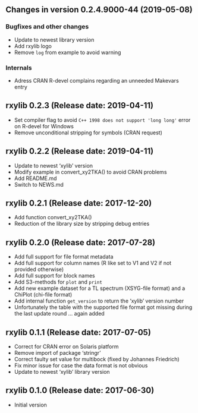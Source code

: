 




<!-- NEWS.md was auto-generated by NEWS.Rmd. Please DO NOT edit by hand!-->

## Changes in version 0.2.4.9000-44 (2019-05-08)

### Bugfixes and other changes

  - Update to newest library version
  - Add rxylib logo
  - Remove `log` from example to avoid warning

### Internals

  - Adress CRAN R-devel complains regarding an unneeded Makevars entry

## rxylib 0.2.3 (Release date: 2019-04-11)

  - Set compiler flag to avoid `C++ 1998 does not support 'long long'`
    error on R-devel for Windows
  - Remove unconditional stripping for symbols (CRAN request)

## rxylib 0.2.2 (Release date: 2019-04-11)

  - Update to newest ‘xylib’ version
  - Modify example in convert\_xy2TKA() to avoid CRAN problems
  - Add README.md
  - Switch to NEWS.md

## rxylib 0.2.1 (Release date: 2017-12-20)

  - Add function convert\_xy2TKA()
  - Reduction of the library size by stripping debug entries

## rxylib 0.2.0 (Release date: 2017-07-28)

  - Add full support for file format metadata
  - Add full support for column names (R like set to V1 and V2 if not
    provided otherwise)
  - Add full support for block names
  - Add S3-methods for `plot` and `print`
  - Add new example dataset for a TL spectrum (XSYG-file format) and a
    ChiPlot (chi-file format)
  - Add internal function `get_version` to return the ‘xylib’ version
    number
  - Unfortunately the table with the supported file format got missing
    during the last update round … again added

## rxylib 0.1.1 (Release date: 2017-07-05)

  - Correct for CRAN error on Solaris platform
  - Remove import of package ‘stringr’
  - Correct faulty set value for multibock (fixed by Johannes Friedrich)
  - Fix minor issue for case the data format is not obvious
  - Update to newest ‘xylib’ library version

## rxylib 0.1.0 (Release date: 2017-06-30)

  - Initial version

